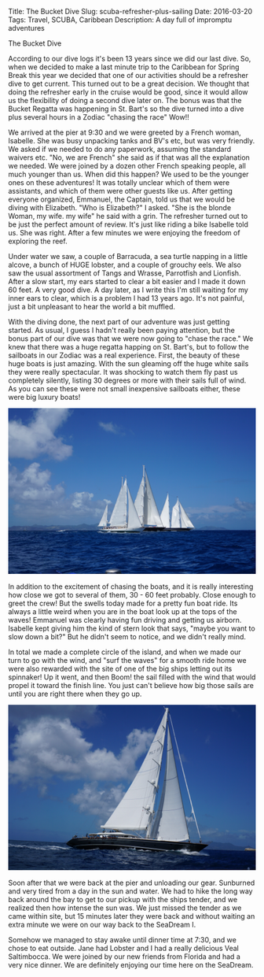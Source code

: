 Title: The Bucket Dive
Slug:  scuba-refresher-plus-sailing
Date:  2016-03-20
Tags:  Travel, SCUBA, Caribbean
Description: A day full of impromptu adventures

The Bucket Dive

According to our dive logs it's been 13 years since we did our last dive.  So, when we decided to make a last minute trip to the Caribbean for Spring Break this year we decided that one of our activities should be a refresher dive to get current.  This turned out to be a great decision.  We thought that doing the refresher early in the cruise would be good, since it would allow us the flexibility of doing a second dive later on.  The bonus was that the Bucket Regatta was happening in St. Bart's so the dive turned into a dive plus several hours in a Zodiac "chasing the race"   Wow!!

We arrived at the pier at 9:30 and we were greeted by a French woman, Isabelle.  She was busy unpacking tanks and BV's etc, but was very friendly.  We asked if we needed to do any paperwork, assuming the standard waivers etc.  "No, we are French" she said as if that was all the explanation we needed.  We were joined by a dozen other French speaking people, all much younger than us. When did this happen?  We used to be the younger ones on these adventures!  It was totally unclear which of them were assistants, and which of them were other guests like us.  After getting everyone organized, Emmanuel, the Captain, told us that we would be diving with Elizabeth.  "Who is Elizabeth?"  I asked.  "She is the blonde Woman, my wife.   my wife" he said with a grin.   The refresher turned out to be just the perfect amount of review.  It's just like riding a bike Isabelle told us. She was right.  After a few minutes we were enjoying the freedom of exploring the reef.

Under water we saw, a couple of Barracuda, a sea turtle napping in a little alcove, a bunch of HUGE lobster, and a couple of grouchy eels.  We also saw the usual assortment of Tangs and Wrasse, Parrotfish and Lionfish.  After a slow start, my ears started to clear a bit easier and I made it down 60 feet.  A very good dive.  A day later, as I write this I'm still waiting for my inner ears to clear, which is a problem I had 13 years ago.  It's not painful, just a bit unpleasant to hear the world a bit muffled.

With the diving done, the next part of our adventure was just getting started.  As usual, I guess I hadn't really been paying attention, but the bonus part of our dive was that we were now going to "chase the race."  We knew that there was a huge regatta happing on St. Bart's, but to follow the sailboats in our Zodiac was a real experience.  First, the beauty of these huge boats is just amazing.  With the sun gleaming off the huge white sails they were really spectacular.  It was shocking to watch them fly past us completely silently, listing 30 degrees or more with their sails full of wind.  As you can see these were not small inexpensive sailboats either, these were big luxury boats!

![](/images/IMG_0010.JPG)

In addition to the excitement of chasing the boats, and it is really interesting how close we got to several of them, 30 - 60 feet probably.  Close enough to greet the crew!  But the swells today made for a pretty fun boat ride.  Its always a little weird when you are in the boat look up at the tops of the waves!  Emmanuel was clearly having fun driving and getting us airborn.  Isabelle kept giving him the kind of stern look that says, "maybe you want to slow down a bit?" But he didn't seem to notice, and we didn't really mind.  

In total we made a complete circle of the island, and when we made our turn to go with the wind, and "surf the waves" for a smooth ride home we were also rewarded with the site of one of the big ships letting out its spinnaker!  Up it went, and then Boom!  the sail filled with the wind that would propel it toward the finish line.  You just can't believe how big those sails are until you are right there when they go up.

![](/images/IMG_0015.JPG)

Soon after that we were back at the pier and unloading our gear.  Sunburned and very tired from a day in the sun and water.  We had to hike the long way back around the bay to get to our pickup with the ships tender, and we realized then how intense the sun was.  We just missed the tender as we came within site, but 15 minutes later they were back and without waiting an extra minute we were on our way back to the SeaDream I.   

Somehow we managed to stay awake until dinner time at 7:30, and we chose to eat outside.  Jane had Lobster and I had a really delicious Veal Saltimbocca.  We were joined by our new friends from Florida and had a very nice dinner.  We are definitely enjoying our time here on the SeaDream.
